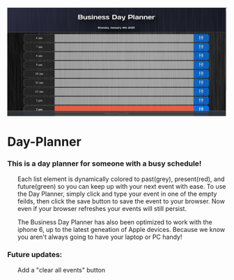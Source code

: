 ![screenshot](/assets/images/screenshot.png)

# Day-Planner

### This is a day planner for someone with a busy schedule! 

<ul>
  Each list element is dynamically colored to past(grey), present(red), and future(green) so you can keep up with your next event with ease. To use the Day Planner, simply click and type your event in one of the empty feilds, then click the save button to save the event to your browser. Now even if your browser refreshes your events will still persist.
</ul>
<ul>
  The Business Day Planner has also been optimized to work with the iphone 6, up to the latest geneation of Apple devices. Because we know you aren't always going to have your laptop or PC handy!
</ul>

### Future updates:

<ul>
  Add a "clear all events" button
</ul>

